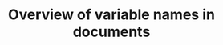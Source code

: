 ---
id: document_variables_overview
title: Overview of variable names in documents
sidebar_label: Overview
slug: /overview
---